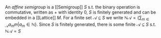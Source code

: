 An *affine semigroup* is a [[Semigroup]] $S$ s.t. the binary operation is commutative, written as $+$ with identity $0$, $S$ is finitely generated and can be embedded in a [[Lattice]] $M$.
For a finite set $\mathcal{A}\subseteq S$ we write $\mathbb{N}\mathcal{A} = \{\sum_{m\in \mathcal{A}} a_m m | a_m \in \mathbb{N} \}$.
Since $S$ is finitely generated, there is some finite $\mathcal{A} \subseteq S$ s.t. $\mathbb{N}\mathcal{A} = S$ 